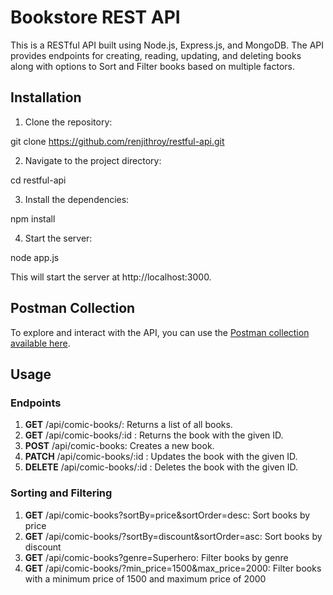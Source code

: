 
# Bookstore REST API
This is a RESTful API built using Node.js, Express.js, and MongoDB. The API provides endpoints for creating, reading, updating, and deleting books along with options to Sort and Filter books based on multiple factors.

## Installation

1. Clone the repository:

git clone https://github.com/renjithroy/restful-api.git

2. Navigate to the project directory:

cd restful-api

3. Install the dependencies:

npm install

4. Start the server:

node app.js

This will start the server at http://localhost:3000.

## Postman Collection
To explore and interact with the API, you can use the [Postman collection available here](https://www.postman.com/avionics-geologist-27790568/workspace/my-space/collection/25813116-616701ba-3719-4d13-90de-0be9eea0fe8f?action=share&creator=25813116).

## Usage

### Endpoints

1. **GET** /api/comic-books/: Returns a list of all books. 
2. **GET** /api/comic-books/:id : Returns the book with the given ID. 
3. **POST** /api/comic-books: Creates a new book. 
4. **PATCH** /api/comic-books/:id : Updates the book with the given ID. 
5. **DELETE** /api/comic-books/:id : Deletes the book with the given ID.

### Sorting and Filtering

1. **GET** /api/comic-books?sortBy=price&sortOrder=desc: Sort books by price
2. **GET** /api/comic-books/?sortBy=discount&sortOrder=asc: Sort books by discount 
3. **GET** /api/comic-books?genre=Superhero: Filter books by genre
4. **GET** /api/comic-books/?min_price=1500&max_price=2000: Filter books with a minimum price of 1500 and maximum price of 2000
